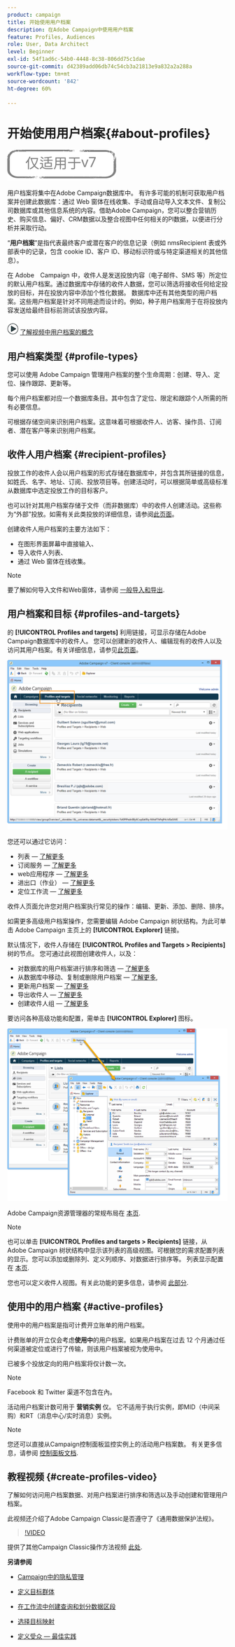 ```yaml
---
product: campaign
title: 开始使用用户档案
description: 在Adobe Campaign中使用用户档案
feature: Profiles, Audiences
role: User, Data Architect
level: Beginner
exl-id: 54f1ad6c-54b0-4448-8c38-806dd75c1dae
source-git-commit: d42389add06db74c54cb3a21813e9a832a2a288a
workflow-type: tm+mt
source-wordcount: '842'
ht-degree: 60%

---
```


# 开始使用用户档案{#about-profiles}

![](../../assets/v7-only.svg)

用户档案将集中在Adobe Campaign数据库中。 有许多可能的机制可获取用户档案并创建此数据库：通过 Web 窗体在线收集、手动或自动导入文本文件、复制公司数据库或其他信息系统的内容。借助Adobe Campaign，您可以整合营销历史、购买信息、偏好、CRM数据以及整合视图中任何相关的PI数据，以便进行分析并采取行动。

“**用户档案**”是指代表最终客户或潜在客户的信息记录（例如 nmsRecipient 表或外部表中的记录，包含 cookie ID、客户 ID、移动标识符或与特定渠道相关的其他信息）。

在 Adobe　Campaign 中，收件人是发送投放内容（电子邮件、SMS 等）所定位的默认用户档案。通过数据库中存储的收件人数据，您可以筛选将接收任何给定投放的目标，并在投放内容中添加个性化数据。 数据库中还有其他类型的用户档案。这些用户档案是针对不同用途而设计的。例如，种子用户档案用于在将投放内容发送给最终目标前测试该投放内容。

![](assets/do-not-localize/how-to-video.png) [了解视频中用户档案的概念](#create-profiles-video)

## 用户档案类型 {#profile-types}

您可以使用 Adobe Campaign 管理用户档案的整个生命周期：创建、导入、定位、操作跟踪、更新等。

每个用户档案都对应一个数据库条目。其中包含了定位、限定和跟踪个人所需的所有必要信息。

可根据存储空间来识别用户档案。这意味着可根据收件人、访客、操作员、订阅者、潜在客户等来识别用户档案。

## 收件人用户档案 {#recipient-profiles}

投放工作的收件人会以用户档案的形式存储在数据库中，并包含其所链接的信息，如姓氏、名字、地址、订阅、投放项目等。创建活动时，可以根据简单或高级标准从数据库中选定投放工作的目标客户。

也可以针对其用户档案存储于文件（而非数据库）中的收件人创建活动。这些称为“外部”投放。如需有关此类投放的详细信息，请参阅[此页面](../../delivery/using/steps-defining-the-target-population.md#selecting-external-recipients)。

创建收件人用户档案的主要方法如下：

* 在图形界面屏幕中直接输入、
* 导入收件人列表、
* 通过 Web 窗体在线收集。

>[!NOTE]
>
>要了解如何导入文件和Web窗体，请参阅 [一般导入和导出](../../platform/using/get-started-data-import-export.md).

## 用户档案和目标 {#profiles-and-targets}

的 **[!UICONTROL Profiles and targets]** 利用链接，可显示存储在Adobe Campaign数据库中的收件人。 您可以创建新的收件人、编辑现有的收件人以及访问其用户档案。有关详细信息，请参见[此页面](../../platform/using/editing-a-profile.md)。

![](assets/d_ncs_user_interface_target_link.png)

您还可以通过它访问：

* 列表 —  [了解更多](../../platform/using/creating-and-managing-lists.md)
* 订阅服务 —  [了解更多](../../delivery/using/managing-subscriptions.md)
* web应用程序 —  [了解更多](../../web/using/about-web-applications.md)
* 进出口（作业） —  [了解更多](../../platform/using/about-generic-imports-exports.md)
* 定位工作流 —  [了解更多](../../workflow/using/building-a-workflow.md#implementation-steps-)

收件人页面允许您对用户档案执行常见的操作：编辑、更新、添加、删除、排序。

如需更多高级用户档案操作，您需要编辑 Adobe Campaign 树状结构。为此可单击 Adobe Campaign 主页上的 **[!UICONTROL Explorer]** 链接。

默认情况下，收件人存储在 **[!UICONTROL Profiles and Targets > Recipients]** 树的节点。 您可通过此视图创建收件人，以及：

* 对数据库的用户档案进行排序和筛选 —  [了解更多](../../platform/using/filtering-options.md)
* 从数据库中移动、复制或删除用户档案 —  [了解更多](../../platform/using/managing-profiles.md),
* 更新用户档案 —  [了解更多](../../platform/using/updating-data.md)
* 导出收件人 —  [了解更多](../../platform/using/exporting-and-importing-profiles.md)
* 创建收件人组 —  [了解更多](../../platform/using/creating-and-managing-lists.md)

要访问各种高级功能和配置，需单击 **[!UICONTROL Explorer]** 图标。

![](assets/d_ncs_user_interface01.png)

Adobe Campaign资源管理器的常规布局在 [本页](../../platform/using/adobe-campaign-explorer.md).

>[!NOTE]
>
>也可以单击 **[!UICONTROL Profiles and targets > Recipients]** 链接，从 Adobe Campaign 树状结构中显示该列表的高级视图。可根据您的需求配置列表的显示。您可以添加或删除列、定义列顺序、对数据进行排序等。 列表显示配置在 [本页](../../platform/using/adobe-campaign-ui-lists.md).
>
>您也可以定义收件人视图。有关此功能的更多信息，请参阅 [此部分](../../platform/using/access-management-folders.md).

## 使用中的用户档案 {#active-profiles}

使用中的用户档案是指可计费开立账单的用户档案。

计费账单的开立仅会考虑&#x200B;**使用中**&#x200B;的用户档案。如果用户档案在过去 12 个月通过任何渠道被定位或进行了传输，则该用户档案被视为使用中。

已被多个投放定向的用户档案将仅计数一次。

>[!NOTE]
>
>Facebook 和 Twitter 渠道不包含在內。

活动用户档案计数可用于 **营销实例** 仅。 它不适用于执行实例，即MID（中间采购）和RT（消息中心/实时消息）实例。

>[!NOTE]
>
>您还可以直接从Campaign控制面板监控实例上的活动用户档案数。 有关更多信息，请参阅 [控制面板文档](https://experienceleague.adobe.com/docs/control-panel/using/performance-monitoring/active-profiles-monitoring.html).

## 教程视频 {#create-profiles-video}

了解如何访问用户档案数据、对用户档案进行排序和筛选以及手动创建和管理用户档案。

此视频还介绍了Adobe Campaign Classic是否遵守了《通用数据保护法规》。

>[!VIDEO](https://video.tv.adobe.com/v/35611?quality=12)

提供了其他Campaign Classic操作方法视频 [此处](https://experienceleague.adobe.com/docs/campaign-classic-learn/tutorials/overview.html?lang=zh-Hans).

**另请参阅**

* [Campaign中的隐私管理](https://helpx.adobe.com/cn/campaign/kb/acc-privacy.html)

* [定义目标群体](../../delivery/using/define-the-right-audience.md)

* [在工作流中创建查询和划分数据区段](../../workflow/using/targeting-data.md)

* [选择目标映射](../../delivery/using/selecting-a-target-mapping.md)

* [定义受众 — 最佳实践](../../delivery/using/define-the-right-audience.md)
